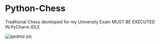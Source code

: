 # Python-Chess
Traditional Chess developed for my University Exam
MUST BE EXECUTED IN PyCharm IDLE

![ajedrez pic](https://user-images.githubusercontent.com/99741281/154104180-1c22cd9e-d302-4731-ad21-a946f4366525.jpg)
